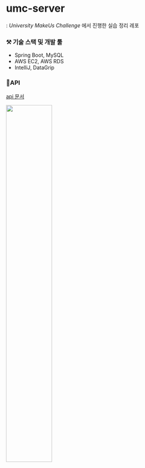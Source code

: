 # umc-server
: <i>University MakeUs Challenge</i> 에서 진행한 실습 정리 레포

### ⚒️ 기술 스택 및 개발 툴

- Spring Boot, MySQL
- AWS EC2, AWS RDS
- IntelliJ, DataGrip

### 💌API 
[api 문서](https://sangmyungkr-my.sharepoint.com/:x:/g/personal/201911006_sangmyung_kr/ES2Hp0zfTBBCnbR2Y-DDucUBLPUNf379jC1ZMezwNWrzVg?e=LlOtcF)

<img src = "https://user-images.githubusercontent.com/50178026/144985403-4e057dec-edae-498d-b849-cea8b1cf3255.png" height = "50%" width="50%" />
